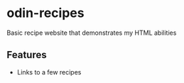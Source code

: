 # odin-recipes
Basic recipe website that demonstrates my HTML abilities

## Features
- Links to a few recipes
